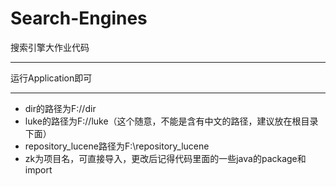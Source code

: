 # Search-Engines
搜索引擎大作业代码
***
运行Application即可
***
* dir的路径为F://dir
* luke的路径为F://luke（这个随意，不能是含有中文的路径，建议放在根目录下面）
* repository_lucene路径为F:\repository_lucene
* zk为项目名，可直接导入，更改后记得代码里面的一些java的package和import
